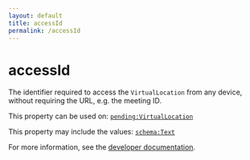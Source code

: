 ```yaml
---
layout: default
title: accessId
permalink: /accessId
---
```


# accessId
The identifier required to access the `VirtualLocation` from any device, without requiring the URL, e.g. the meeting ID.

This property can be used on: [`pending:VirtualLocation`](https://pending.schema.org/VirtualLocation)

This property may include the values: [`schema:Text`](https://schema.org/Text)

For more information, see the [developer documentation](https://developer.openactive.io/data-model/types/).